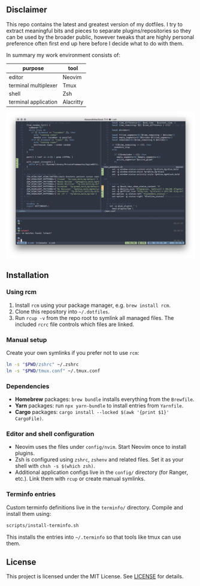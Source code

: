 ## Disclaimer

This repo contains the latest and greatest version of my dotfiles.
I try to extract meaningful bits and pieces to separate plugins/repositories so they can be used by the broader public, however tweaks that are highly personal preference often first end up here before I decide what to do with them.

In summary my work environment consists of:

| purpose | tool |
|---------|------|
| editor | Neovim |
| terminal multiplexer | Tmux |
| shell | Zsh |
| terminal application | Alacritty |

![image](https://raw.githubusercontent.com/alexanderjeurissen/dotfiles/main/_assets/screenshots/nord.png)

## Installation

### Using rcm

1. Install `rcm` using your package manager, e.g. `brew install rcm`.
2. Clone this repository into `~/.dotfiles`.
3. Run `rcup -v` from the repo root to symlink all managed files. The
   included `rcrc` file controls which files are linked.

### Manual setup

Create your own symlinks if you prefer not to use `rcm`:

```sh
ln -s "$PWD/zshrc" ~/.zshrc
ln -s "$PWD/tmux.conf" ~/.tmux.conf
```

### Dependencies

- **Homebrew** packages: `brew bundle` installs everything from the
  `Brewfile`.
- **Yarn** packages: run `npx yarn-bundle` to install entries from
  `Yarnfile`.
- **Cargo** packages: `cargo install --locked $(awk '{print $1}' CargoFile)`.

### Editor and shell configuration

- Neovim uses the files under `config/nvim`. Start Neovim once to install
  plugins.
- Zsh is configured using `zshrc`, `zshenv` and related files. Set it as
  your shell with `chsh -s $(which zsh)`.
- Additional application configs live in the `config/` directory (for
  Ranger, etc.). Link them with `rcup` or create
  manual symlinks.

### Terminfo entries

Custom terminfo definitions live in the `terminfo/` directory. Compile and
install them using:

```sh
scripts/install-terminfo.sh
```

This installs the entries into `~/.terminfo` so that tools like tmux can use
them.

## License

This project is licensed under the MIT License. See [LICENSE](LICENSE) for details.
